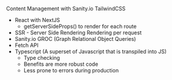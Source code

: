 
Content Management with Sanity.io
TailwindCSS

* React with NextJS
  - getServerSideProps() to render for each route
* SSR - Server Side Rendering Rendering per request
* Sanity.io GROC (Graph Relational Object Queries)
* Fetch API
* Typescript (A superset of Javascript that is transpiled into JS)
  - Type checking
  - Benefits are more robust code
  - Less prone to errors during production
